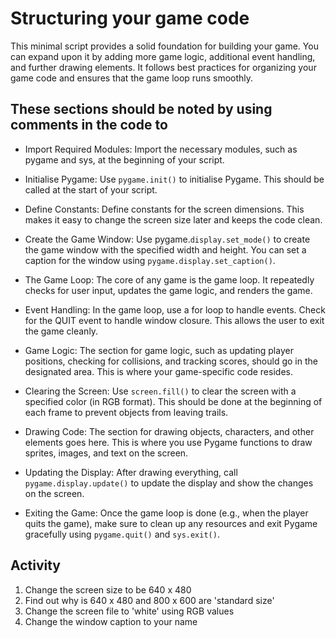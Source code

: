 # Structuring your game code


This minimal script provides a solid foundation for building your game. You can expand upon it by adding more game logic, additional event handling, and further drawing elements. It follows best practices for organizing your game code and ensures that the game loop runs smoothly.


## These sections should be noted by using comments in the code to

- Import Required Modules: Import the necessary modules, such as pygame and sys, at the beginning of your script.

- Initialise Pygame: Use ```pygame.init()``` to initialise Pygame. This should be called at the start of your script.

- Define Constants: Define constants for the screen dimensions. This makes it easy to change the screen size later and keeps the code clean.

- Create the Game Window: Use pygame.```display.set_mode()``` to create the game window with the specified width and height. You can set a caption for the window using ```pygame.display.set_caption()```.

- The Game Loop: The core of any game is the game loop. It repeatedly checks for user input, updates the game logic, and renders the game.

- Event Handling: In the game loop, use a for loop to handle events. Check for the QUIT event to handle window closure. This allows the user to exit the game cleanly.

- Game Logic: The section for game logic, such as updating player positions, checking for collisions, and tracking scores, should go in the designated area. This is where your game-specific code resides.

- Clearing the Screen: Use ```screen.fill()``` to clear the screen with a specified color (in RGB format). This should be done at the beginning of each frame to prevent objects from leaving trails.

- Drawing Code: The section for drawing objects, characters, and other elements goes here. This is where you use Pygame functions to draw sprites, images, and text on the screen.

- Updating the Display: After drawing everything, call ```pygame.display.update()``` to update the display and show the changes on the screen.

- Exiting the Game: Once the game loop is done (e.g., when the player quits the game), make sure to clean up any resources and exit Pygame gracefully using ```pygame.quit()``` and ```sys.exit()```.

## Activity
1. Change the screen size to be 640 x 480
2. Find out why is 640 x 480 and 800 x 600 are 'standard size'
3. Change the screen file to 'white' using RGB values
4. Change the window caption to your name